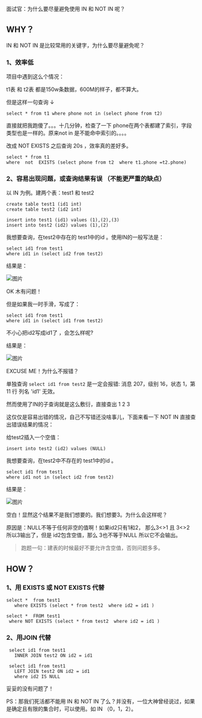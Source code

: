 面试官：为什么要尽量避免使用 IN 和 NOT IN 呢？

## WHY？

IN 和 NOT IN 是比较常用的关键字，为什么要尽量避免呢？

### 1、效率低

项目中遇到这么个情况：

t1表 和 t2表  都是150w条数据，600M的样子，都不算大。

但是这样一句查询 ↓

```
select * from t1 where phone not in (select phone from t2)
```

直接就把我跑傻了。。。十几分钟，检查了一下  phone在两个表都建了索引，字段类型也是一样的。原来not in 是不能命中索引的。。。。

改成 NOT EXISTS 之后查询 20s ，效率真的差好多。

```
select * from t1 
where  not  EXISTS (select phone from t2  where t1.phone =t2.phone)
```

### 2、容易出现问题，或查询结果有误 （不能更严重的缺点）

以 IN 为例。建两个表：test1 和 test2

```
create table test1 (id1 int)
create table test2 (id2 int)

insert into test1 (id1) values (1),(2),(3)
insert into test2 (id2) values (1),(2)
```

我想要查询，在test2中存在的  test1中的id 。使用IN的一般写法是：

```
select id1 from test1 
where id1 in (select id2 from test2)
```

结果是：

![图片](https://mmbiz.qpic.cn/mmbiz_png/8KKrHK5ic6XDuMABibR1dg8KOqU4k4GKDWKBWrVh1Wub5NEcIx61WibFTrNSXH5jWmLlYwZmT9pib0IYcbaj69gTfg/640?wx_fmt=png&tp=webp&wxfrom=5&wx_lazy=1&wx_co=1)

OK 木有问题！

但是如果我一时手滑，写成了：

```
select id1 from test1 
where id1 in (select id1 from test2)
```

不小心把id2写成id1了 ，会怎么样呢?

结果是：

![图片](https://mmbiz.qpic.cn/mmbiz_png/8KKrHK5ic6XDuMABibR1dg8KOqU4k4GKDWnv4KmS71pTG1S4sH1Mqtotf1dv17MtVVJTaNFNLVRia1bXXzDZ1T28A/640?wx_fmt=png&tp=webp&wxfrom=5&wx_lazy=1&wx_co=1)

EXCUSE ME！为什么不报错？

单独查询 `select id1 from test2` 是一定会报错: 消息 207，级别 16，状态 1，第 11 行 列名 'id1' 无效。

然而使用了IN的子查询就是这么敷衍，直接查出 1 2 3

这仅仅是容易出错的情况，自己不写错还没啥事儿，下面来看一下 NOT IN 直接查出错误结果的情况：

给test2插入一个空值：

```
insert into test2 (id2) values (NULL)
```

我想要查询，在test2中不存在的  test1中的id 。

```
select id1 from test1 
where id1 not in (select id2 from test2)
```

结果是：

![图片](https://mmbiz.qpic.cn/mmbiz_png/8KKrHK5ic6XDuMABibR1dg8KOqU4k4GKDWVoVm1VMtpV2WkBvEoBclfl3SkUxjtLgWCFbCvBSASOiccDGLiaeAyutQ/640?wx_fmt=png&tp=webp&wxfrom=5&wx_lazy=1&wx_co=1)

空白！显然这个结果不是我们想要的。我们想要3。为什么会这样呢？

原因是：NULL不等于任何非空的值啊！如果id2只有1和2， 那么3<>1 且 3<>2 所以3输出了，但是 id2包含空值，那么 3也不等于NULL 所以它不会输出。

> 跑题一句：建表的时候最好不要允许含空值，否则问题多多。

## HOW？

### 1、用 EXISTS 或 NOT EXISTS 代替

```
select *  from test1 
   where EXISTS (select * from test2  where id2 = id1 )

select *  FROM test1  
 where NOT EXISTS (select * from test2  where id2 = id1 )
```

### 2、用JOIN 代替

```
 select id1 from test1 
   INNER JOIN test2 ON id2 = id1 
   
 select id1 from test1 
   LEFT JOIN test2 ON id2 = id1 
   where id2 IS NULL
```

妥妥的没有问题了！

PS：那我们死活都不能用 IN 和 NOT IN 了么？并没有，一位大神曾经说过，如果是确定且有限的集合时，可以使用。如 IN （0，1，2）。